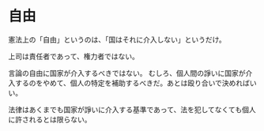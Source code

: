 # 自由

憲法上の「自由」というのは、「国はそれに介入しない」というだけ。

上司は責任者であって、権力者ではない。

言論の自由に国家が介入するべきではない。
むしろ、個人間の諍いに国家が介入するのをやめて、個人の特定を補助するべきだ。あとは殴り合いで決めればいい。

法律はあくまでも国家が諍いに介入する基準であって、法を犯してなくても個人に許されるとは限らない。
